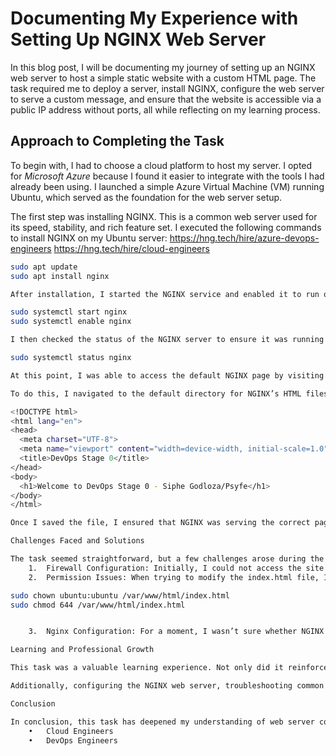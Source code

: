 # Documenting My Experience with Setting Up NGINX Web Server

In this blog post, I will be documenting my journey of setting up an NGINX web server to host a simple static website with a custom HTML page. The task required me to deploy a server, install NGINX, configure the web server to serve a custom message, and ensure that the website is accessible via a public IP address without ports, all while reflecting on my learning process.

## Approach to Completing the Task

To begin with, I had to choose a cloud platform to host my server. I opted for *Microsoft Azure* because I found it easier to integrate with the tools I had already been using. I launched a simple Azure Virtual Machine (VM) running Ubuntu, which served as the foundation for the web server setup.

The first step was installing NGINX. This is a common web server used for its speed, stability, and rich feature set. I executed the following commands to install NGINX on my Ubuntu server:
 https://hng.tech/hire/azure-devops-engineers
  https://hng.tech/hire/cloud-engineers

```bash
sudo apt update
sudo apt install nginx

After installation, I started the NGINX service and enabled it to run on boot:

sudo systemctl start nginx
sudo systemctl enable nginx

I then checked the status of the NGINX server to ensure it was running without any issues:

sudo systemctl status nginx

At this point, I was able to access the default NGINX page by visiting my server’s public IP address in a browser. The next step was creating a custom HTML page with the message: “Welcome to DevOps Stage 0 - [Siphe Godloza ]/[Psyfe]”.

To do this, I navigated to the default directory for NGINX’s HTML files, which was located at /var/www/html/, and replaced the default index.html file with my custom HTML file:

<!DOCTYPE html>
<html lang="en">
<head>
  <meta charset="UTF-8">
  <meta name="viewport" content="width=device-width, initial-scale=1.0">
  <title>DevOps Stage 0</title>
</head>
<body>
  <h1>Welcome to DevOps Stage 0 - Siphe Godloza/Psyfe</h1>
</body>
</html>

Once I saved the file, I ensured that NGINX was serving the correct page by refreshing the browser and checking the custom message on the server’s public IP address. The site was accessible at http://<your-server-ip>/, confirming that the task was complete.

Challenges Faced and Solutions

The task seemed straightforward, but a few challenges arose during the process:
	1.	Firewall Configuration: Initially, I could not access the site from my browser, as the security group attached to the Azure VM did not allow HTTP traffic. To resolve this, I updated the Network Security Group (NSG) to allow incoming traffic on port 80 (HTTP).
	2.	Permission Issues: When trying to modify the index.html file, I faced some permission errors because the file was owned by the root user. To overcome this, I changed the ownership of the file to the ubuntu user and ensured the correct permissions were set using:

sudo chown ubuntu:ubuntu /var/www/html/index.html
sudo chmod 644 /var/www/html/index.html


	3.	Nginx Configuration: For a moment, I wasn’t sure whether NGINX was correctly configured to serve my custom page, but after checking the default server block configuration, I realized everything was already set up to serve files from /var/www/html/.

Learning and Professional Growth

This task was a valuable learning experience. Not only did it reinforce my understanding of how to configure and deploy a web server, but it also introduced me to the concepts of cloud-based infrastructure. It gave me practical experience working with Microsoft Azure, a cloud platform that is essential for DevOps and cloud engineers.

Additionally, configuring the NGINX web server, troubleshooting common issues like firewall settings and file permissions, and ensuring accessibility through a public IP address are all vital skills in the field of site reliability engineering. This experience ties directly into my long-term professional goals of becoming a proficient DevOps or cloud engineer. Understanding server deployment, web server configuration, and handling security settings will allow me to effectively manage infrastructure and automate tasks, which are key aspects of both DevOps and Cloud Engineering.

Conclusion

In conclusion, this task has deepened my understanding of web server configuration, cloud hosting, and troubleshooting. It allowed me to demonstrate problem-solving skills while developing hands-on knowledge of deploying NGINX and managing cloud instances. For those interested in DevOps or cloud infrastructure roles, gaining experience with these foundational tasks is crucial. For further career development in this space, you can explore resources on platforms like Cloud Engineers or DevOps Engineers to learn more about the intricacies of cloud environments and automation.
	•	Cloud Engineers
	•	DevOps Engineers
